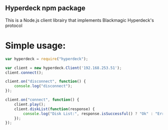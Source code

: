 Hyperdeck npm package
-------
This is a Node.js client librairy that implements Blackmagic Hyperdeck's protocol

# Simple usage:

```javascript
var hyperdeck = require("hyperdeck");

var client = new hyperdeck.Client('192.168.253.51');
client.connect();

client.on("disconnect", function() {
	console.log("disconnect");
});

client.on("connect", function() {
	client.play();
	client.diskList(function(response) { 
		console.log("Disk List:", response.isSuccessful() ? "Ok" : "Error");
	});
});
```
